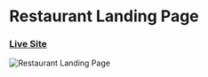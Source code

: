# Restaurant Landing Page
### [Live Site](https://restaurant-website-three-xi.vercel.app/)

![Restaurant Landing Page](https://i.ibb.co/5jxBKpw/image.png)
